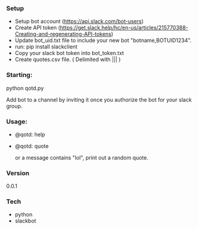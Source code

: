 ### Setup
* Setup bot account (https://api.slack.com/bot-users)
* Create API token (https://get.slack.help/hc/en-us/articles/215770388-Creating-and-regenerating-API-tokens)
* Update bot_uid.txt file to include your new bot "botname,BOTUID1234".
* run: pip install slackclient
* Copy your slack bot token into bot_token.txt
* Create quotes.csv file. ( Delimited with ||| )

### Starting:
 python qotd.py

Add bot to a channel by inviting it once you authorize the bot for your slack group.

### Usage:
  * @qotd: help
  * @qotd: quote
  
      or a message contains "lol", print out a random quote.

### Version
0.0.1

### Tech

* python
* slackbot
